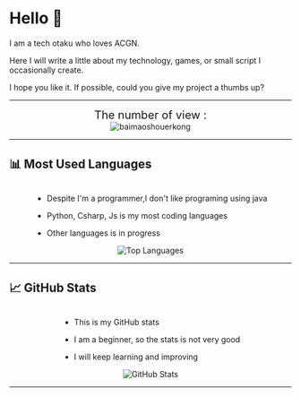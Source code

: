# Hello 👋 

I am a tech otaku who loves ACGN. 

Here I will write a little about my technology, games, or small script I occasionally create. 

I hope you like it. If possible, could you give my project a thumbs up?

---
<div align="center">
<div style="font-size: 20px;">
  The number of view :
</div>
  <img src="https://count.littlebell.top/@baimaoshouerkong?name=baimaoshouerkong&theme=3d-num&padding=7&offset=0&align=top&scale=1&pixelated=1&darkmode=auto" alt="baimaoshouerkong">
</div>

---

## 📊 Most Used Languages
<div  style="display: flex; flex-direction: column; align-items: center;">
<div>
  
  * Despite I'm a programmer,I don't like programing using java
  
  * Python, Csharp, Js is my most coding languages
  
  * Other languages is in progress
  
</div>

<div>
    <img src="https://github-readme-stats-baimaoshouerkongs-projects.vercel.app/api/top-langs/?username=baimaoshouerkong&layout=compact" alt="Top Languages">
</div>

</div>

---

## 📈 GitHub Stats
<div style="display: flex; flex-direction: column; align-items: center;">
  <div>

  * This is my GitHub stats
  
  * I am a beginner, so the stats is not very good
  
  * I will keep learning and improving

  </div>
  <div>
    <img src="https://github-readme-stats-baimaoshouerkongs-projects.vercel.app/api?username=baimaoshouerkong&count_private=true&show_icons=true" alt="GitHub Stats">
  </div>
</div>


---
